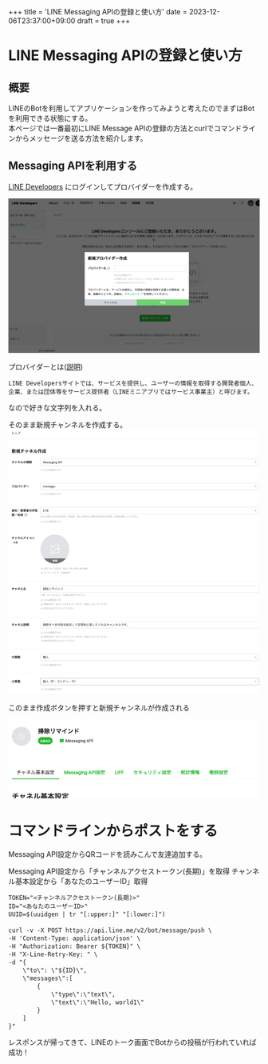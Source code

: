 +++
title = 'LINE Messaging APIの登録と使い方'
date = 2023-12-06T23:37:00+09:00
draft = true
+++

# LINE Messaging APIの登録と使い方

## 概要
LINEのBotを利用してアプリケーションを作ってみようと考えたのでまずはBotを利用できる状態にする。  
本ページでは一番最初にLINE Message APIの登録の方法とcurlでコマンドラインからメッセージを送る方法を紹介します。

## Messaging APIを利用する
[LINE Developers](https://developers.line.biz/console/) にログインしてプロバイダーを作成する。

![img-002-001.png](img-002-001.png)

プロバイダーとは([説明](https://developers.line.biz/ja/docs/line-developers-console/overview/#provider))
```
LINE Developersサイトでは、サービスを提供し、ユーザーの情報を取得する開発者個人、
企業、または団体等をサービス提供者（LINEミニアプリではサービス事業主）と呼びます。
```

なので好きな文字列を入れる。

そのまま新規チャンネルを作成する。
![img-002-002.png](img-002-002.png)

このまま作成ボタンを押すと新規チャンネルが作成される

![img-002-003.png](img-002-003.png)

# コマンドラインからポストをする
Messaging API設定からQRコードを読みこんで友達追加する。

Messaging API設定から「チャンネルアクセストークン(長期)」を取得
チャンネル基本設定から「あなたのユーザーID」取得


```shell
TOKEN="<チャンネルアクセストークン(長期)>"
ID="<あなたのユーザーID>"
UUID=$(uuidgen | tr "[:upper:]" "[:lower:]")

curl -v -X POST https://api.line.me/v2/bot/message/push \
-H 'Content-Type: application/json' \
-H "Authorization: Bearer ${TOKEN}" \
-H "X-Line-Retry-Key: " \
-d "{
    \"to\": \"${ID}\",
    \"messages\":[
        {
            \"type\":\"text\",
            \"text\":\"Hello, world1\"
        }
    ]
}"
```

レスポンスが帰ってきて、LINEのトーク画面でBotからの投稿が行われていれば成功！